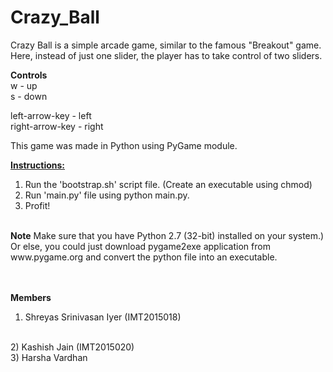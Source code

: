 # Crazy_Ball
Crazy Ball is a simple arcade game, similar to the famous "Breakout" game. Here, instead of just one slider, the player has to take control of two sliders.

<b>Controls</b><br>
w - up<br>
s - down<br>

left-arrow-key - left<br>
right-arrow-key -  right

This game was made in Python using PyGame module.

<b><u>Instructions:</u></b>
1) Run the 'bootstrap.sh' script file. (Create an executable using chmod)  <br>
2) Run 'main.py' file using python main.py. <br>
3) Profit! <br>

<br>
<b>Note</b>
Make sure that you have Python 2.7 (32-bit) installed on your system.) Or else, you could just download pygame2exe application from www.pygame.org and convert the python file into an executable.

<br> <br>
<b>Members</b>

1) Shreyas Srinivasan Iyer (IMT2015018)
<br>
2) Kashish Jain (IMT2015020)
<br>
3) Harsha Vardhan

